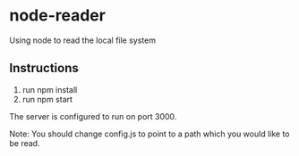 # node-reader
Using node to read the local file system

## Instructions

1. run npm install 
1. run npm start

The server is configured to run on port 3000.

Note: You should change config.js to point to a path which you would like to be read. 
